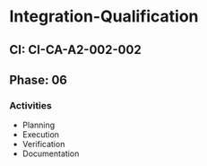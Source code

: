 # Integration-Qualification

## CI: CI-CA-A2-002-002
## Phase: 06

### Activities
- Planning
- Execution
- Verification
- Documentation
